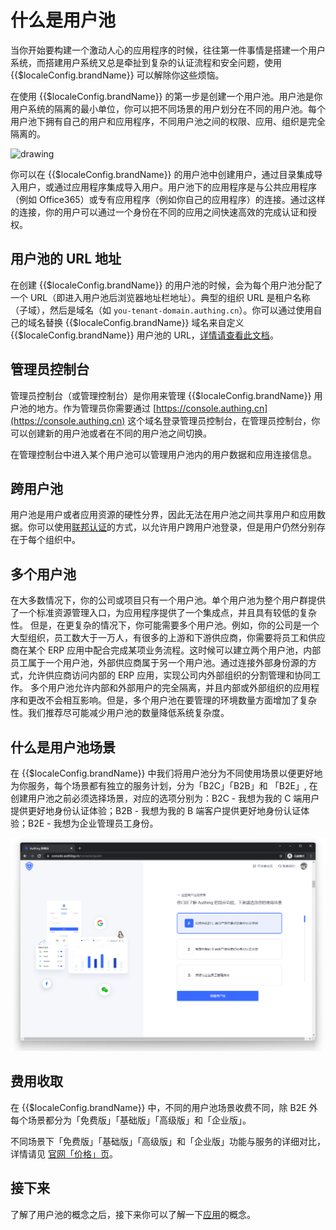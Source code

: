 # 什么是用户池

<LastUpdated/>

当你开始要构建一个激动人心的应用程序的时候，往往第一件事情是搭建一个用户系统，而搭建用户系统又总是牵扯到复杂的认证流程和安全问题，使用 {{$localeConfig.brandName}} 可以解除你这些烦恼。

在使用 {{$localeConfig.brandName}} 的第一步是创建一个用户池。用户池是你用户系统的隔离的最小单位，你可以把不同场景的用户划分在不同的用户池。每个用户池下拥有自己的用户和应用程序，不同用户池之间的权限、应用、组织是完全隔离的。

<!-- （建议此处加一个用户池和多应用的架构图） -->

<img src="~@imagesZhCn/concepts/userpool.png" alt="drawing"/>

你可以在 {{$localeConfig.brandName}} 的用户池中创建用户，通过目录集成导入用户，或通过应用程序集成导入用户。用户池下的应用程序是与公共应用程序（例如 Office365）或专有应用程序（例如你自己的应用程序）的连接。通过这样的连接，你的用户可以通过一个身份在不同的应用之间快速高效的完成认证和授权。

## 用户池的 URL 地址

在创建 {{$localeConfig.brandName}} 的用户池的时候，会为每个用户池分配了一个 URL（即进入用户池后浏览器地址栏地址）。典型的组织 URL 是租户名称（子域），然后是域名（如 `you-tenant-domain.authing.cn`）。你可以通过使用自己的域名替换 {{$localeConfig.brandName}} 域名来自定义 {{$localeConfig.brandName}} 用户池的 URL，[详情请查看此文档](/guides/deployment/custom-domain.md)。

## 管理员控制台

管理员控制台（或管理控制台）是你用来管理 {{$localeConfig.brandName}} 用户池的地方。作为管理员你需要通过 [https://console.authing.cn](https://console.authing.cn) 这个域名登录管理员控制台，在管理员控制台，你可以创建新的用户池或者在不同的用户池之间切换。

在管理控制台中进入某个用户池可以管理用户池内的用户数据和应用连接信息。

## 跨用户池

用户池是用户或者应用资源的硬性分界，因此无法在用户池之间共享用户和应用数据。你可以使用[联邦认证](/guides/federation/)的方式，以允许用户跨用户池登录，但是用户仍然分别存在于每个组织中。

## 多个用户池

在大多数情况下，你的公司或项目只有一个用户池。单个用户池为整个用户群提供了一个标准资源管理入口，为应用程序提供了一个集成点，并且具有较低的复杂性。
但是，在更复杂的情况下，你可能需要多个用户池。例如，你的公司是一个大型组织，员工数大于一万人，有很多的上游和下游供应商，你需要将员工和供应商在某个 ERP 应用中配合完成某项业务流程。这时候可以建立两个用户池，内部员工属于一个用户池，外部供应商属于另一个用户池。通过连接外部身份源的方式，允许供应商访问内部的 ERP 应用，实现公司内外部组织的分割管理和协同工作。
多个用户池允许内部和外部用户的完全隔离，并且内部或外部组织的应用程序和更改不会相互影响。但是，多个用户池在要管理的环境数量方面增加了复杂性。我们推荐尽可能减少用户池的数量降低系统复杂度。

## 什么是用户池场景

在 {{$localeConfig.brandName}} 中我们将用户池分为不同使用场景以便更好地为你服务，每个场景都有独立的服务计划，分为「B2C」「B2B」和 「B2E」, 在创建用户池之前必须选择场景，对应的选项分别为：B2C - 我想为我的 C 端用户提供更好地身份认证体验；B2B - 我想为我的 B 端客户提供更好地身份认证体验；B2E -  我想为企业管理员工身份。

<img src="./images/userpool_02.png" alt="drawing"/>

## 费用收取

在 {{$localeConfig.brandName}} 中，不同的用户池场景收费不同，除 B2E 外每个场景都分为「免费版」「基础版」「高级版」和「企业版」。

不同场景下「免费版」「基础版」「高级版」和「企业版」功能与服务的详细对比，详情请见  [官网「价格」页](https://authing.cn/pricing)。

## 接下来

了解了用户池的概念之后，接下来你可以了解一下[应用](./application.md)的概念。
